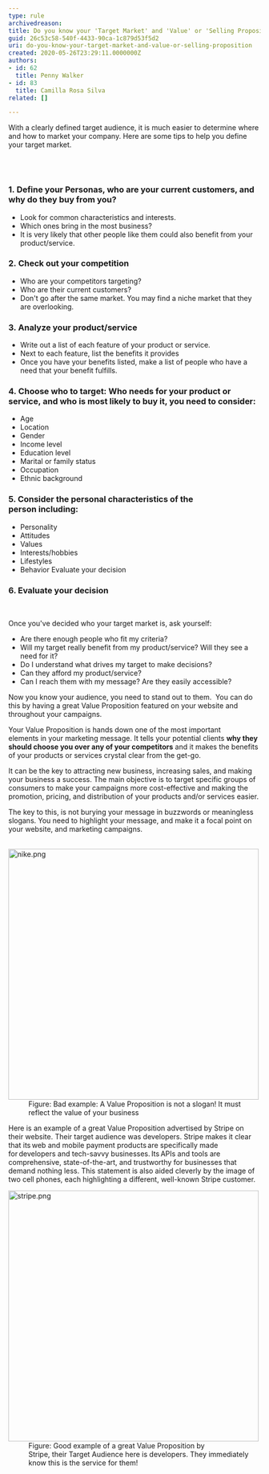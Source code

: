 ```yaml
---
type: rule
archivedreason: 
title: Do you know your 'Target Market' and 'Value' or 'Selling Proposition'?
guid: 26c53c58-540f-4433-90ca-1c879d53f5d2
uri: do-you-know-your-target-market-and-value-or-selling-proposition
created: 2020-05-26T23:29:11.0000000Z
authors:
- id: 62
  title: Penny Walker
- id: 83
  title: Camilla Rosa Silva
related: []

---
```



<p class="ssw15-rteElement-P">With a clearly defined target audience, it is much easier to determine where and how to market your company. Here are some tips to help you define your target market.​​<br></p>
<br><excerpt class='endintro'></excerpt><br>
<h3 class="ssw15-rteElement-H3">​1.&#160;Define your&#160;Personas, who are your current customers, and why do they buy from you?&#160;</h3><ul><li>Look for common characteristics and interests.&#160;&#160;</li><li>Which ones bring in the most business?&#160;&#160;</li><li>It is very likely that other people like them could also benefit from your product/service.&#160;</li></ul><h3 class="ssw15-rteElement-H3">2.&#160;Check out your competition&#160;</h3><ul><li>Who are your competitors targeting?&#160;&#160;</li><li>Who are their current customers?&#160;</li><li>Don't go after the same market. You may find a niche market that they are overlooking.&#160;</li></ul><h3 class="ssw15-rteElement-H3">3.&#160;Analyze&#160;your product/service&#160;</h3><ul><li>Write out a list of each feature of your product or service.&#160;</li><li>Next to each feature, list the benefits it provides&#160;</li><li>Once you have your benefits listed, make a list of people who have a need that your benefit&#160;fulfills.&#160;&#160;</li></ul><h3 class="ssw15-rteElement-H3">​4.&#160;Choose&#160;who&#160;to target&#58;&#160;Who needs&#160;for your product or service,&#160;and&#160;who is most likely to buy it, you need to consider&#58;&#160;</h3><p></p><ul><li>Age &#160;</li><li>Location&#160;</li><li>Gender&#160;</li><li>Income level&#160;</li><li>Education level&#160;</li><li>Marital or family status&#160;</li><li>Occupation&#160;</li><li>Ethnic background&#160;</li></ul><h3 class="ssw15-rteElement-H3">5. Consider the personal characteristics of&#160;the person&#160;including&#58;&#160;</h3><ul><li>Personality&#160;</li><li>Attitudes&#160;</li><li>Values&#160;</li><li>Interests/hobbies&#160;</li><li>Lifestyles&#160;</li><li>Behavior&#160;Evaluate your decision&#160;​​​</li></ul><h3 class="ssw15-rteElement-H3">6. Evaluate your decision&#160;​​​</h3><p>
   <br>
</p><p>Once you've&#160;decided who&#160;your&#160;target market&#160;is,&#160;ask yourself&#58;&#160;<br></p><ul><li>Are there enough people who fit my criteria?&#160;</li><li>Will my target really benefit from my product/service? Will they see a need for it?&#160;</li><li>Do I understand what drives my target to make decisions?&#160;</li><li>Can they afford my product/service?&#160;</li><li>Can I reach them with my message? Are they easily accessible?&#160;​<br></li></ul><div><p class="ssw15-rteElement-P">Now you know your audience,&#160;you need to stand out to them.&#160;&#160;You&#160;can do this by having a great Value Proposition&#160;featured&#160;on your website&#160;and throughout your campaigns.&#160;&#160;</p><p class="ssw15-rteElement-P">Your Value&#160;Proposition is hands down&#160;one of the most important elements&#160;in&#160;your&#160;marketing message. It tells your potential clients&#160;<b>why they should&#160;choose&#160;you over any of your&#160;competitors</b>&#160;and it makes the benefits of your products or services crystal clear&#160;from the get-go.&#160;&#160;</p><p class="ssw15-rteElement-P">It can be the key to attracting new business, increasing sales, and making your business a success. The main objective is to&#160;target&#160;specific groups of consumers&#160;to make your campaigns&#160;more cost-effective&#160;and making the promotion, pricing, and distribution of your products and/or services easier.&#160;</p>The key to this, is not burying your message in&#160;buzzwords&#160;or&#160;meaningless slogans. You need to highlight your message, and make it a focal point on your website, and marketing campaigns.&#160;&#160;​<br></div><div>
   <br>
</div><dl class="badImage"><dt><img src="/PublishingImages/nike.png" alt="nike.png" style="width&#58;500px;" /></dt><dd>Figure&#58;&#160;Bad example&#58; A Value&#160;Proposition is not a slogan! It must reflect the value of your business</dd></dl><p>Here is an example of a great Value Proposition&#160;advertised&#160;by Stripe&#160;on their website. Their&#160;target&#160;audience&#160;was&#160;developers.&#160;Stripe makes it clear that its web and mobile payment products are specifically made for developers and tech-savvy businesses. Its APIs and tools are comprehensive, state-of-the-art, and trustworthy for businesses that demand nothing less. This statement is also aided cleverly by the image of two cell phones, each highlighting a different, well-known Stripe customer. </p><dl class="goodImage"><dt><img src="/PublishingImages/stripe.png" alt="stripe.png" style="width&#58;500px;" /></dt><dd>Figure&#58;&#160;Good example&#160;of a great Value Proposition by Stripe,&#160;their&#160;Target Audience&#160;here is&#160;developers.&#160;They immediately know this is the service for them!&#160;</dd></dl>


